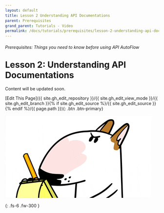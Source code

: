 ```yaml
---
layout: default
title: Lesson 2 Understanding API Documentations
parent: Prerequisites
grand_parent: Tutorials - Video
permalink: /docs/tutorials/prerequisites/lesson-2-understanding-api-documentations
---
```

<h6>Prerequisites: Things you need to know before using API AutoFlow</h6>
<h1 style="margin-top:0">Lesson 2: Understanding API Documentations</h1>


Content will be updated soon.

[Edit This Page]({{ site.gh_edit_repository }}/{{ site.gh_edit_view_mode }}/{{ site.gh_edit_branch }}{% if site.gh_edit_source %}/{{ site.gh_edit_source }}{% endif %}/{{ page.path }}){: .btn .btn-primary}


![Be the First](/assets/images/blank-page.gif)


{: .fs-6 .fw-300 }

